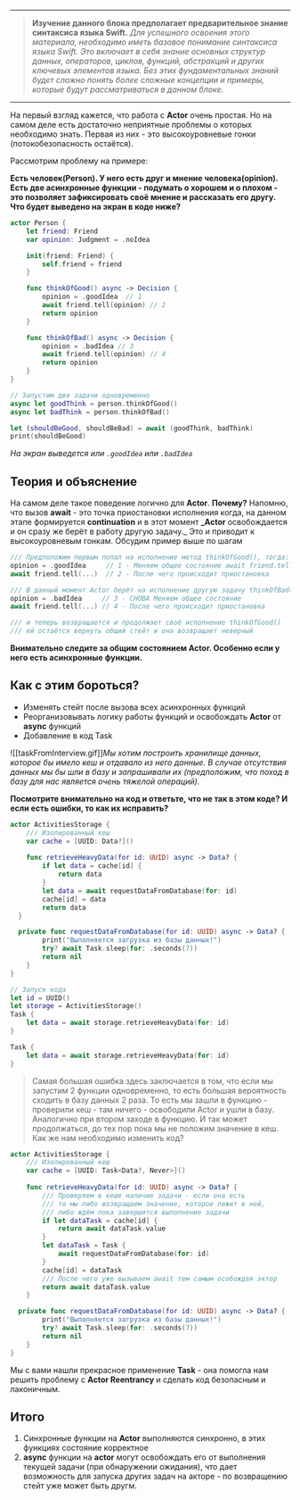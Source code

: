 
---

> **Изучение данного блока предполагает предварительное знание синтаксиса языка Swift.**
*Для успешного освоения этого материала, необходимо иметь базовое понимание синтаксиса языка Swift. Это включает в себя знание основных структур данных, операторов, циклов, функций, абстракций и других ключевых элементов языка. Без этих фундаментальных знаний будет сложно понять более сложные концепции и примеры, которые будут рассматриваться в данном блоке.*
> 

---
На первый взгляд кажется, что работа с **Actor** очень простая. Но на самом деле есть достаточно неприятные проблемы о которых необходимо знать. Первая из них - это высокоуровневые гонки (потокобезопасность остаётся). 

Рассмотрим проблему на примере:

**Есть человек(Person). У него есть друг и мнение человека(opinion). Есть две асинхронные функции - подумать о хорошем и о плохом - это позволяет зафиксировать своё мнение и рассказать его другу. Что будет выведено на экран в коде ниже?**
```swift
actor Person {
	let friend: Friend
	var opinion: Judgment = .noIdea

	init(friend: Friend) {
		self.friend = friend
	}

	func thinkOfGood() async -> Decision {
		opinion = .goodIdea  // 1
		await friend.tell(opinion) // 2
		return opinion
	}

	func thinkOfBad() async -> Decision {
		opinion = .badIdea // 3
		await friend.tell(opinion) // 4
		return opinion
	}
}

// Запустим две задачи одновременно
async let goodThink = person.thinkOfGood()
async let badThink = person.thinkOfBad()

let (shouldBeGood, shouldBeBad) = await (goodThink, badThink)
print(shouldBeGood)
```
*На экран выведется или `.goodIdea` или `.badIdea`*
## Теория и объяснение
На самом деле такое поведение логично для **Actor**. **Почему?** Напомню, что вызов **await** - это точка приостановки исполнения когда, на данном этапе формируется **continuation** и в этот момент **_Actor** освобождается и он сразу же берёт в работу другую задачу._ Это и приводит к высокоуровневым гонкам. Обсудим пример выше по шагам

```swift
/// Предположим первым попал на исполнение метод thinkOfGood(), тогда:
opinion = .goodIdea     // 1 - Меняем общее состояние await friend.tell(...)
await friend.tell(...)  // 2 - После чего происходит приостановка

/// В данный момент Actor берёт на исполнение другую задачу thinkOfBad()
opinion = .badIdea     // 3 - СНОВА Меняем общее состояние
await friend.tell(...) // 4 - После чего происходит приостановка

/// и теперь возвращается и продолжает своё исполнение thinkOfGood()
/// ей остаётся вернуть общий стейт и она возвращает неверный
```
**Внимательно следите за общим состоянием Actor. Особенно если у него есть асинхронные функции.**
## Как с этим бороться?
- Изменять стейт после вызова всех асинхронных функций
- Реорганизовывать логику работы функций и освобождать **Actor** от **async** функций
- Добавление в код Task

![[taskFromInterview.gif]]_Мы хотим построить хранилище данных, которое бы имело кеш и отдавало из него данные. В случае отсутствия данных мы бы шли в базу и запрашивали их (предположим, что поход в базу для нас является очень тяжелой операций)._

**Посмотрите внимательно на код и ответьте, что не так в этом коде? И если есть ошибки, то как их исправить?**
``` swift
actor ActivitiesStorage {
	/// Изолированный кеш
	var cache = [UUID: Data?]()
    
	func retrieveHeavyData(for id: UUID) async -> Data? {
		if let data = cache[id] {
			return data
		}
		let data = await requestDataFromDatabase(for: id)
		cache[id] = data
		return data
  }

  private func requestDataFromDatabase(for id: UUID) async -> Data? {
		print("Выполняется загрузка из базы данных!")
		try? await Task.sleep(for: .seconds(7))
		return nil
	}
}

// Запуск кода
let id = UUID()
let storage = ActivitiesStorage()
Task {
	let data = await storage.retrieveHeavyData(for: id)
}

Task {
	let data = await storage.retrieveHeavyData(for: id)
}
```
> Самая большая ошибка здесь заключается в том, что если мы запустим 2 функции одновременно, то есть большая вероятность сходить в базу данных 2 раза. То есть мы зашли в функцию - проверили кеш - там ничего - освободили Actor и ушли в базу. Аналогично при втором заходе в функцию. И так может продолжаться, до тех пор пока мы не положим значение в кеш. Как же нам необходимо изменить код?


```swift
actor ActivitiesStorage {
	/// Изолированный кеш
	var cache = [UUID: Task<Data?, Never>]()
    
	func retrieveHeavyData(for id: UUID) async -> Data? {
		/// Проверяем в кеше наличие задачи - если она есть
		/// то мы либо возвращаем значение, которое лежит в ней,
		/// либо ждём пока завершится выполнение задачи
		if let dataTask = cache[id] {
			return await dataTask.value
	    }
	    let dataTask = Task { 
		    await requestDataFromDatabase(for: id)
		}
	    cache[id] = dataTask 
	    /// После чего уже вызываем await тем самым особождая эктор
	    return await dataTask.value
	}

  private func requestDataFromDatabase(for id: UUID) async -> Data? {
		print("Выполняется загрузка из базы данных!")
		try? await Task.sleep(for: .seconds(7))
		return nil
	}
}
```

Мы с вами нашли прекрасное применение **Task** - она помогла нам решить проблему с **Actor Reentrancy** и сделать код безопасным и лаконичным. 
## Итого
1. Синхронные функции на **Actor** выполняются синхронно, в этих функциях состояние корректное
2. **async** функции на **actor** могут освобождать его от выполнения текущей задачи (при обнаружении ожидания), что дает возможность для запуска других задач на акторе - по возвращению стейт уже может быть другм.